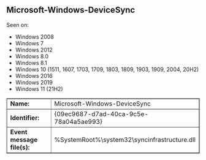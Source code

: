 ## Microsoft-Windows-DeviceSync

Seen on:
* Windows 2008
* Windows 7
* Windows 2012
* Windows 8.0
* Windows 8.1
* Windows 10 (1511, 1607, 1703, 1709, 1803, 1809, 1903, 1909, 2004, 20H2)
* Windows 2016
* Windows 2019
* Windows 11 (21H2)

<table border="1" class="docutils">
  <tbody>
    <tr>
      <td><b>Name:</b></td>
      <td>Microsoft-Windows-DeviceSync</td>
    </tr>
    <tr>
      <td><b>Identifier:</b></td>
      <td>{09ec9687-d7ad-40ca-9c5e-78a04a5ae993}</td>
    </tr>
    <tr>
      <td><b>Event message file(s):</b></td>
      <td>%SystemRoot%\system32\syncinfrastructure.dll</td>
    </tr>
  </tbody>
</table>

&nbsp;

